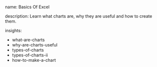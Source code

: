 name: Basics Of Excel

description: Learn what charts are, why they are useful and how to create them.

insights:
  - what-are-charts
  - why-are-charts-useful
  - types-of-charts
  - types-of-charts-ii
  - how-to-make-a-chart